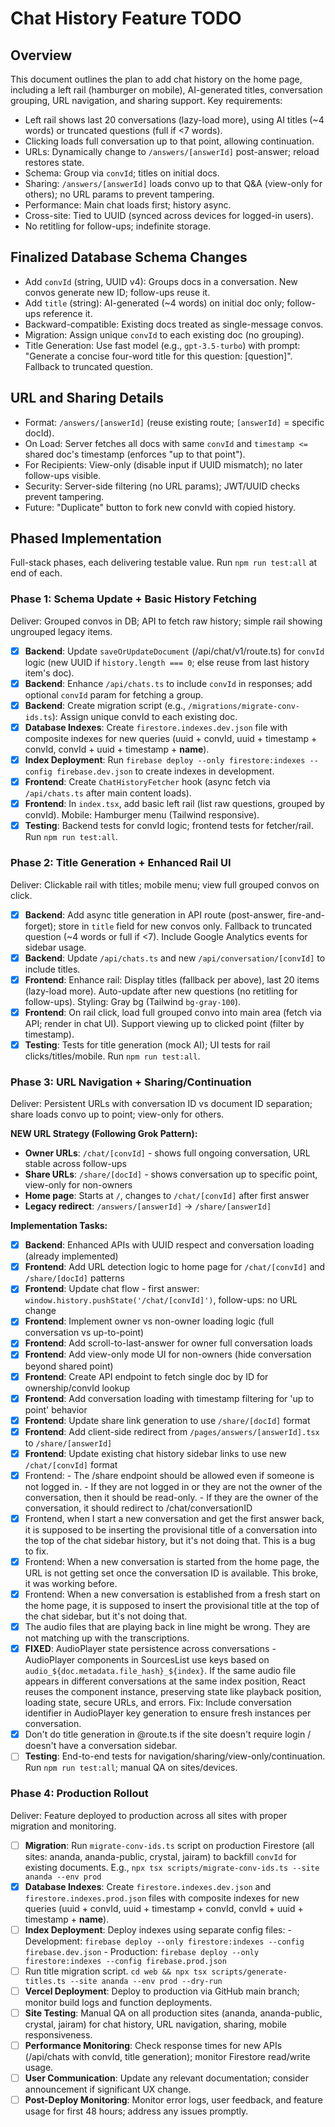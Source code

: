 # Chat History Feature TODO

## Overview

This document outlines the plan to add chat history on the home page, including a left rail (hamburger on mobile),
AI-generated titles, conversation grouping, URL navigation, and sharing support. Key requirements:

- Left rail shows last 20 conversations (lazy-load more), using AI titles (~4 words) or truncated questions (full if <7
  words).
- Clicking loads full conversation up to that point, allowing continuation.
- URLs: Dynamically change to `/answers/[answerId]` post-answer; reload restores state.
- Schema: Group via `convId`; titles on initial docs.
- Sharing: `/answers/[answerId]` loads convo up to that Q&A (view-only for others); no URL params to prevent tampering.
- Performance: Main chat loads first; history async.
- Cross-site: Tied to UUID (synced across devices for logged-in users).
- No retitling for follow-ups; indefinite storage.

## Finalized Database Schema Changes

- Add `convId` (string, UUID v4): Groups docs in a conversation. New convos generate new ID; follow-ups reuse it.
- Add `title` (string): AI-generated (~4 words) on initial doc only; follow-ups reference it.
- Backward-compatible: Existing docs treated as single-message convos.
- Migration: Assign unique `convId` to each existing doc (no grouping).
- Title Generation: Use fast model (e.g., `gpt-3.5-turbo`) with prompt: "Generate a concise four-word title for this
  question: [question]". Fallback to truncated question.

## URL and Sharing Details

- Format: `/answers/[answerId]` (reuse existing route; `[answerId]` = specific docId).
- On Load: Server fetches all docs with same `convId` and `timestamp <=` shared doc's timestamp (enforces "up to that
  point").
- For Recipients: View-only (disable input if UUID mismatch); no later follow-ups visible.
- Security: Server-side filtering (no URL params); JWT/UUID checks prevent tampering.
- Future: "Duplicate" button to fork new convId with copied history.

## Phased Implementation

Full-stack phases, each delivering testable value. Run `npm run test:all` at end of each.

### Phase 1: Schema Update + Basic History Fetching

Deliver: Grouped convos in DB; API to fetch raw history; simple rail showing ungrouped legacy items.

- [x] **Backend**: Update `saveOrUpdateDocument` (/api/chat/v1/route.ts) for `convId` logic (new UUID if
      `history.length === 0`; else reuse from last history item's doc).
- [x] **Backend**: Enhance `/api/chats.ts` to include `convId` in responses; add optional `convId` param for fetching a
      group.
- [x] **Backend**: Create migration script (e.g., `/migrations/migrate-conv-ids.ts`): Assign unique convId to each
      existing doc.
- [x] **Database Indexes**: Create `firestore.indexes.dev.json` file with composite indexes for new queries (uuid +
      convId, uuid + timestamp + convId, convId + uuid + timestamp + **name**).
- [x] **Index Deployment**: Run `firebase deploy --only firestore:indexes --config firebase.dev.json` to create indexes
      in development.
- [x] **Frontend**: Create `ChatHistoryFetcher` hook (async fetch via `/api/chats.ts` after main content loads).
- [x] **Frontend**: In `index.tsx`, add basic left rail (list raw questions, grouped by convId). Mobile: Hamburger menu
      (Tailwind responsive).
- [x] **Testing**: Backend tests for convId logic; frontend tests for fetcher/rail. Run `npm run test:all`.

### Phase 2: Title Generation + Enhanced Rail UI

Deliver: Clickable rail with titles; mobile menu; view full grouped convos on click.

- [x] **Backend**: Add async title generation in API route (post-answer, fire-and-forget); store in `title` field for
      new convos only. Fallback to truncated question (~4 words or full if <7). Include Google Analytics events for
      sidebar usage.
- [x] **Backend**: Update `/api/chats.ts` and new `/api/conversation/[convId]` to include titles.
- [x] **Frontend**: Enhance rail: Display titles (fallback per above), last 20 items (lazy-load more). Auto-update after
      new questions (no retitling for follow-ups). Styling: Gray bg (Tailwind `bg-gray-100`).
- [x] **Frontend**: On rail click, load full grouped convo into main area (fetch via API; render in chat UI). Support
      viewing up to clicked point (filter by timestamp).
- [x] **Testing**: Tests for title generation (mock AI); UI tests for rail clicks/titles/mobile. Run `npm run test:all`.

### Phase 3: URL Navigation + Sharing/Continuation

Deliver: Persistent URLs with conversation ID vs document ID separation; share loads convo up to point; view-only for
others.

**NEW URL Strategy (Following Grok Pattern):**

- **Owner URLs**: `/chat/[convId]` - shows full ongoing conversation, URL stable across follow-ups
- **Share URLs**: `/share/[docId]` - shows conversation up to specific point, view-only for non-owners
- **Home page**: Starts at `/`, changes to `/chat/[convId]` after first answer
- **Legacy redirect**: `/answers/[answerId]` → `/share/[answerId]`

**Implementation Tasks:**

- [x] **Backend**: Enhanced APIs with UUID respect and conversation loading (already implemented)
- [x] **Frontend**: Add URL detection logic to home page for `/chat/[convId]` and `/share/[docId]` patterns
- [x] **Frontend**: Update chat flow - first answer: `window.history.pushState('/chat/[convId]')`, follow-ups: no URL
      change
- [x] **Frontend**: Implement owner vs non-owner loading logic (full conversation vs up-to-point)
- [x] **Frontend**: Add scroll-to-last-answer for owner full conversation loads
- [x] **Frontend**: Add view-only mode UI for non-owners (hide conversation beyond shared point)
- [x] **Frontend**: Create API endpoint to fetch single doc by ID for ownership/convId lookup
- [x] **Frontend**: Add conversation loading with timestamp filtering for 'up to point' behavior
- [x] **Frontend**: Update share link generation to use `/share/[docId]` format
- [x] **Frontend**: Add client-side redirect from `/pages/answers/[answerId].tsx` to `/share/[answerId]`
- [x] **Frontend**: Update existing chat history sidebar links to use new `/chat/[convId]` format
- [x] Frontend: - The /share endpoint should be allowed even if someone is not logged in. - If they are not logged in or
      they are not the owner of the conversation, then it should be read-only. - If they are the owner of the
      conversation, it should redirect to /chat/conversationID
- [x] Frontend, when I start a new conversation and get the first answer back, it is supposed to be inserting the
      provisional title of a conversation into the top of the chat sidebar history, but it's not doing that. This is a
      bug to fix.
- [x] Frontend: When a new conversation is started from the home page, the URL is not getting set once the conversation
      ID is available. This broke, it was working before.
- [x] Frontend: When a new conversation is established from a fresh start on the home page, it is supposed to insert the
      provisional title at the top of the chat sidebar, but it's not doing that.
- [x] The audio files that are playing back in line might be wrong. They are not matching up with the transcriptions.
- [x] **FIXED**: AudioPlayer state persistence across conversations - AudioPlayer components in SourcesList use keys
      based on `audio_${doc.metadata.file_hash}_${index}`. If the same audio file appears in different conversations at
      the same index position, React reuses the component instance, preserving state like playback position, loading
      state, secure URLs, and errors. Fix: Include conversation identifier in AudioPlayer key generation to ensure fresh
      instances per conversation.
- [x] Don't do title generation in @route.ts if the site doesn't require login / doesn't have a conversation sidebar.
- [ ] **Testing**: End-to-end tests for navigation/sharing/view-only/continuation. Run `npm run test:all`; manual QA on
      sites/devices.

### Phase 4: Production Rollout

Deliver: Feature deployed to production across all sites with proper migration and monitoring.

- [ ] **Migration**: Run `migrate-conv-ids.ts` script on production Firestore (all sites: ananda, ananda-public,
      crystal, jairam) to backfill `convId` for existing documents. E.g.,
      `npx tsx scripts/migrate-conv-ids.ts --site ananda --env prod`
- [x] **Database Indexes**: Create `firestore.indexes.dev.json` and `firestore.indexes.prod.json` files with composite
      indexes for new queries (uuid + convId, uuid + timestamp + convId, convId + uuid + timestamp + **name**).
- [ ] **Index Deployment**: Deploy indexes using separate config files: - Development:
      `firebase deploy --only firestore:indexes --config firebase.dev.json` - Production:
      `firebase deploy --only firestore:indexes --config firebase.prod.json`
- [ ] Run title migration script. `cd web && npx tsx scripts/generate-titles.ts --site ananda --env prod --dry-run`
- [ ] **Vercel Deployment**: Deploy to production via GitHub main branch; monitor build logs and function deployments.
- [ ] **Site Testing**: Manual QA on all production sites (ananda, ananda-public, crystal, jairam) for chat history, URL
      navigation, sharing, mobile responsiveness.
- [ ] **Performance Monitoring**: Check response times for new APIs (/api/chats with convId, title generation); monitor
      Firestore read/write usage.
- [ ] **User Communication**: Update any relevant documentation; consider announcement if significant UX change.
- [ ] **Post-Deploy Monitoring**: Monitor error logs, user feedback, and feature usage for first 48 hours; address any
      issues promptly.
